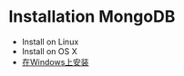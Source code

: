 # Installation MongoDB

- Install on Linux
- Install on OS X
- [在Windows上安装](install-mongodb-on-windows.md)